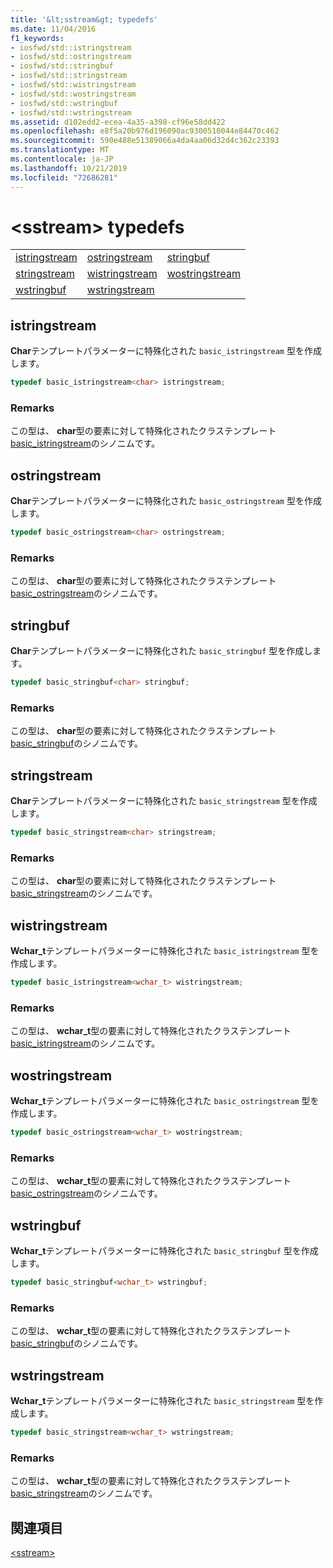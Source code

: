 ```yaml
---
title: '&lt;sstream&gt; typedefs'
ms.date: 11/04/2016
f1_keywords:
- iosfwd/std::istringstream
- iosfwd/std::ostringstream
- iosfwd/std::stringbuf
- iosfwd/std::stringstream
- iosfwd/std::wistringstream
- iosfwd/std::wostringstream
- iosfwd/std::wstringbuf
- iosfwd/std::wstringstream
ms.assetid: d102edd2-ecea-4a35-a398-cf96e58dd422
ms.openlocfilehash: e8f5a20b976d196090ac9300510044e84470c462
ms.sourcegitcommit: 590e488e51389066a4da4aa06d32d4c362c23393
ms.translationtype: MT
ms.contentlocale: ja-JP
ms.lasthandoff: 10/21/2019
ms.locfileid: "72686281"
---
```

# <a name="ltsstreamgt-typedefs"></a>&lt;sstream&gt; typedefs

||||
|-|-|-|
|[istringstream](#istringstream)|[ostringstream](#ostringstream)|[stringbuf](#stringbuf)|
|[stringstream](#stringstream)|[wistringstream](#wistringstream)|[wostringstream](#wostringstream)|
|[wstringbuf](#wstringbuf)|[wstringstream](#wstringstream)|

## <a name="istringstream"></a>  istringstream

**Char**テンプレートパラメーターに特殊化された `basic_istringstream` 型を作成します。

```cpp
typedef basic_istringstream<char> istringstream;
```

### <a name="remarks"></a>Remarks

この型は、 **char**型の要素に対して特殊化されたクラステンプレート[basic_istringstream](../standard-library/basic-istringstream-class.md)のシノニムです。

## <a name="ostringstream"></a>  ostringstream

**Char**テンプレートパラメーターに特殊化された `basic_ostringstream` 型を作成します。

```cpp
typedef basic_ostringstream<char> ostringstream;
```

### <a name="remarks"></a>Remarks

この型は、 **char**型の要素に対して特殊化されたクラステンプレート[basic_ostringstream](../standard-library/basic-ostringstream-class.md)のシノニムです。

## <a name="stringbuf"></a>  stringbuf

**Char**テンプレートパラメーターに特殊化された `basic_stringbuf` 型を作成します。

```cpp
typedef basic_stringbuf<char> stringbuf;
```

### <a name="remarks"></a>Remarks

この型は、 **char**型の要素に対して特殊化されたクラステンプレート[basic_stringbuf](../standard-library/basic-stringbuf-class.md)のシノニムです。

## <a name="stringstream"></a>  stringstream

**Char**テンプレートパラメーターに特殊化された `basic_stringstream` 型を作成します。

```cpp
typedef basic_stringstream<char> stringstream;
```

### <a name="remarks"></a>Remarks

この型は、 **char**型の要素に対して特殊化されたクラステンプレート[basic_stringstream](../standard-library/basic-stringstream-class.md)のシノニムです。

## <a name="wistringstream"></a>  wistringstream

**Wchar_t**テンプレートパラメーターに特殊化された `basic_istringstream` 型を作成します。

```cpp
typedef basic_istringstream<wchar_t> wistringstream;
```

### <a name="remarks"></a>Remarks

この型は、 **wchar_t**型の要素に対して特殊化されたクラステンプレート[basic_istringstream](../standard-library/basic-istringstream-class.md)のシノニムです。

## <a name="wostringstream"></a>  wostringstream

**Wchar_t**テンプレートパラメーターに特殊化された `basic_ostringstream` 型を作成します。

```cpp
typedef basic_ostringstream<wchar_t> wostringstream;
```

### <a name="remarks"></a>Remarks

この型は、 **wchar_t**型の要素に対して特殊化されたクラステンプレート[basic_ostringstream](../standard-library/basic-ostringstream-class.md)のシノニムです。

## <a name="wstringbuf"></a>  wstringbuf

**Wchar_t**テンプレートパラメーターに特殊化された `basic_stringbuf` 型を作成します。

```cpp
typedef basic_stringbuf<wchar_t> wstringbuf;
```

### <a name="remarks"></a>Remarks

この型は、 **wchar_t**型の要素に対して特殊化されたクラステンプレート[basic_stringbuf](../standard-library/basic-stringbuf-class.md)のシノニムです。

## <a name="wstringstream"></a>  wstringstream

**Wchar_t**テンプレートパラメーターに特殊化された `basic_stringstream` 型を作成します。

```cpp
typedef basic_stringstream<wchar_t> wstringstream;
```

### <a name="remarks"></a>Remarks

この型は、 **wchar_t**型の要素に対して特殊化されたクラステンプレート[basic_stringstream](../standard-library/basic-stringstream-class.md)のシノニムです。

## <a name="see-also"></a>関連項目

[\<sstream>](../standard-library/sstream.md)
